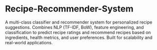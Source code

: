 # Recipe-Recommender-System
A multi-class classifier and recommender system for personalized recipe suggestions. Combines NLP (TF-IDF, BoW), feature engineering, and classification to predict recipe ratings and recommend recipes based on ingredients, health metrics, and user preferences. Built for scalability and real-world applications.
